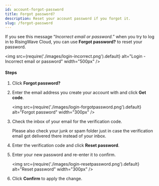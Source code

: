 ```yaml
---
id: account-forgot-password
title: Forgot password?
description: Reset your account password if you forgot it.
slug: /forgot-password
---
```


If you see this message “*Incorrect email or password.*” when you try to log in to RisingWave Cloud, you can use **Forgot password?** to reset your password.

<img
  src={require('./images/login-incorrect.png').default}
  alt="Login - Incorrect email or password"
  width="500px"
/>

#### Steps

1. Click **Forgot password?**

2. Enter the email address you create your account with and click **Get code**.
    
    <img
    src={require('./images/login-forgotpassword.png').default}
    alt="Forgot password"
    width="300px"
    />
    
3. Check the inbox of your email for the verification code.

    Please also check your junk or spam folder just in case the verification email got delivered there instead of your inbox.

4. Enter the verification code and click **Reset password**.

5. Enter your new password and re-enter it to confirm.
    
    <img
    src={require('./images/login-resetpassword.png').default}
    alt="Reset password"
    width="300px"
    />
    
6. Click **Confirm** to apply the change.